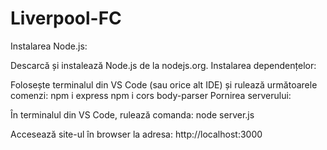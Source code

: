 # Liverpool-FC

Instalarea Node.js:

Descarcă și instalează Node.js de la nodejs.org.
Instalarea dependențelor:

Folosește terminalul din VS Code (sau orice alt IDE) și rulează următoarele comenzi:
npm i express
npm i cors body-parser
Pornirea serverului:

În terminalul din VS Code, rulează comanda:
node server.js

Accesează site-ul în browser la adresa:
http://localhost:3000

